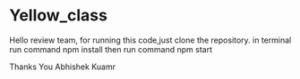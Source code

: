 # Yellow_class


Hello review team,
 for running this code,just clone the repository.
 in terminal run command npm install
 then run command npm start
 
 Thanks You
 Abhishek Kuamr
